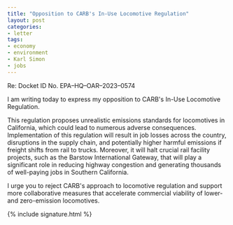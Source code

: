 ```yaml
---
title: "Opposition to CARB's In-Use Locomotive Regulation"
layout: post
categories:
- letter
tags:
- economy
- environment
- Karl Simon
- jobs
---
```


Re: Docket ID No. EPA–HQ–OAR–2023–0574

I am writing today to express my opposition to CARB's In-Use Locomotive Regulation.

This regulation proposes unrealistic emissions standards for locomotives in California, which could lead to numerous adverse consequences. Implementation of this regulation will result in job losses across the country, disruptions in the supply chain, and potentially higher harmful emissions if freight shifts from rail to trucks. Moreover, it will halt crucial rail facility projects, such as the Barstow International Gateway, that will play a significant role in reducing highway congestion and generating thousands of well-paying jobs in Southern California.

I urge you to reject CARB's approach to locomotive regulation and support more collaborative measures that accelerate commercial viability of lower- and zero-emission locomotives.

{% include signature.html %}

